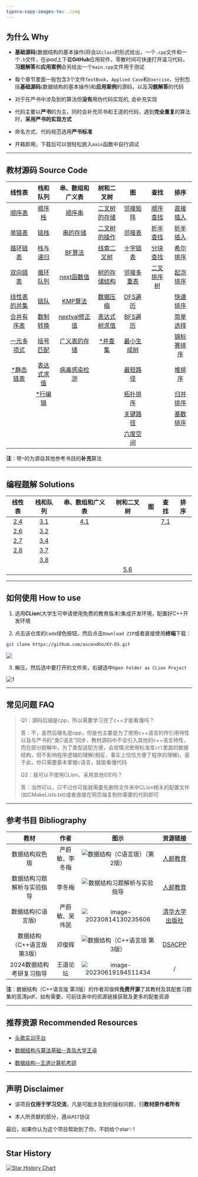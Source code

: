 ```yaml
---
typora-copy-images-to: ./img
---
```


## 为什么 Why

- **基础源码**(数据结构的基本操作)将会以`class`的形式给出，一个`.cpp`文件和一个`.h`文件，在*ipad*上下载**GitHub**应用软件，零散时间可快速打开温习代码，**习题解答**和**应用案例**会另给出一个`main.cpp`文件用于测试

- 每个章节里面一般包含3个文件`TextBook`，`Applied Case`和`Exercise`，分别包括**基础源码**(数据结构的基本操作)和**应用案例**的源码，以及**习题解答**的代码

- 对于在严书中涉及到的算法但**没有**用伪代码实现的, 会补充实现

- 代码主要以**严书**的为主，同时会补充邓书和王道的代码，遇到**完全重复**的算法时，**采用严书的实现方式**

- 命名方式、代码规范选用**严书标准**

- 开箱即用，下载后可以很轻松嵌入`main`函数中自行调试

------



## 教材源码 Source Code

|                            线性表                            |                           栈和队列                           |                       串、数组和广义表                       |                          树和二叉树                          |                              图                              |                             查找                             |                             排序                             |
| :----------------------------------------------------------: | :----------------------------------------------------------: | :----------------------------------------------------------: | :----------------------------------------------------------: | :----------------------------------------------------------: | :----------------------------------------------------------: | :----------------------------------------------------------: |
|   <a href="02-Linear List/TextBook/SqList.cpp">顺序表</a>    | <a href="03-Stack and Queue/TextBook/SqStack.cpp">顺序栈</a> | <a href="04-String, Array and Generalized List/TextBook/SString.cpp">顺序串</a> | <a href="05-Tree and Binary Tree/TextBook/SqBiTree.h">二叉树的存储</a> | <a href="06-Graph/TextBook/AdjacencyMatrix.cpp">邻接矩阵</a> | <a href="07-Searching/TextBook/Search_Seq.cpp">顺序查找</a>  |  <a href="08-Sorting/TextBook/InsertSort.cpp">直接插入</a>   |
|  <a href="02-Linear List/TextBook/LinkList.cpp">单链表</a>   | <a href="03-Stack and Queue/TextBook/LinkStack.cpp">链栈</a> | <a href="04-String, Array and Generalized List/TextBook/StorageStructuresOfString.h">串的存储</a> | <a href="05-Tree and Binary Tree/TextBook/BiTree.cpp">二叉树的操作</a> |   <a href="06-Graph/TextBook/AdjacencyList.cpp">邻接表</a>   | <a href="07-Searching/TextBook/Search_Bin.cpp">折半查找</a>  |  <a href="08-Sorting/TextBook/BInsertSort.cpp">折半插入</a>  |
| <a href="02-Linear List/TextBook/CLinkList.cpp">循环链表</a> | <a href="03-Stack and Queue\TextBook\StackAndRecursion.cpp">栈与递归</a> | <a href="04-String, Array and Generalized List/TextBook/Index_BF.cpp">BF算法</a> | <a href="05-Tree and Binary Tree/TextBook/BiThrTree.cpp">线索二叉树</a> |  <a href="06-Graph/TextBook/OrthogonalList.h">十字链表</a>   | <a href="07-Searching/TextBook/BlockingSearch.cpp">分块查找</a> |   <a href="08-Sorting/TextBook/ShellSort.cpp">希尔排序</a>   |
| <a href="02-Linear List/TextBook/DuLinkList.cpp">双向链表</a> | <a href="03-Stack and Queue/TextBook/SqQueue.cpp">循环队列</a> | <a href="04-String, Array and Generalized List/TextBook/next.cpp">next函数值</a> | <a href="05-Tree and Binary Tree/TextBook/StorageStructureOfTree.h">树的存储结构</a> | <a href="06-Graph/TextBook/AdjacencyMultilist.h">邻接多重表</a> |  <a href="07-Searching/TextBook/BSTree.cpp">二叉排序树</a>   |  <a href="08-Sorting/TextBook/BubbleSort.cpp">起泡排序</a>   |
| <a href="02-Linear List/TextBook/Union.cpp">线性表的并集</a> | <a href="03-Stack and Queue/TextBook/LinkQueue.cpp">链队</a> | <a href="04-String, Array and Generalized List/TextBook/Index_KMP.cpp">KMP算法</a> | <a href="05-Tree and Binary Tree/Applied Case/DataCompression/HuffmanTree.cpp">数据压缩</a> |       <a href="06-Graph/TextBook/DFS.cpp">DFS遍历</a>        |                                                              | <a href="08-Sorting/TextBook/05_QuickSort/QuickSort.cpp">快速排序</a> |
| <a href="02-Linear List/TextBook/MergeList.cpp">合并有序表</a> | <a href="03-Stack and Queue\Applied Case\Conversion\Conversion.cpp">数制转换</a> | <a href="04-String, Array and Generalized List/TextBook/nextval.cpp">nextval修正值</a> | <a href="05-Tree and Binary Tree/Applied Case/BinaryTreeComputeExp/ComputeExpression.cpp">表达式树求值</a> |       <a href="06-Graph/TextBook/BFS.cpp">BFS遍历</a>        |                                                              | <a href="08-Sorting/TextBook/06_SelectSort/SelectSort.cpp">简单选择</a> |
| <a href="02-Linear List/Applied Case/Polynomial/Polynomial.cpp">一元多项式</a> | <a href="03-Stack and Queue/Applied Case/Matching/Matching.cpp">括号匹配</a> | <a href="04-String, Array and Generalized List/TextBook/GList.h">广义表的存储</a> | <a href="05-Tree and Binary Tree/TextBook/DisjointSet.cpp">*并查集</a> | <a href="06-Graph/TextBook/MinimumCostSpanningTree.cpp">最小生成树</a> |                                                              | <a href="08-Sorting/TextBook/07_TournamentSort/TournamentSort.cpp">锦标赛排序</a> |
| <a href="02-Linear List/TextBook/SLinkList/SLinkList.cpp">*静态链表</a> | <a href="03-Stack and Queue/Applied Case/EvaluateExpression/EvaluateExpression.cpp">表达式求值</a> | <a href="04-String, Array and Generalized List/Applied Case/Virus_detection/Virus_detection.cpp">病毒感染检测</a> |                                                              |  <a href="06-Graph/TextBook/ShortestPath.cpp">最短路径</a>   |                                                              | <a href="08-Sorting/TextBook/08_HeapSort/HeapSort.cpp">堆排序</a> |
|                                                              | <a href="03-Stack and Queue/TextBook/LineEdit/LineEdit.cpp">*行编辑</a> |                                                              |                                                              | <a href="06-Graph/TextBook/TopologicalSort.cpp">拓扑排序</a> |                                                              | <a href="08-Sorting/TextBook/09_MergeSort/MergeSort.cpp">归并排序</a> |
|                                                              |                                                              |                                                              |                                                              |  <a href="06-Graph/TextBook/CriticalPath.cpp">关键路径</a>   |                                                              | <a href="08-Sorting/TextBook/10_RadixSort/RadixSort.cpp">基数排序</a> |
|                                                              |                                                              |                                                              |                                                              | <a href="06-Graph/Applied Case/SixDegreeSeparation/SixDegree_BFS.cpp">六度空间</a> |                                                              |                                                              |

**注**：带`*`的为源自其他参考书目的**补充**算法

------



## 编程题解 Solutions

|                           线性表                           |                           栈和队列                           |                       串、数组和广义表                       |                          树和二叉树                          |  图  |                           查找                            | 排序 |
| :--------------------------------------------------------: | :----------------------------------------------------------: | :----------------------------------------------------------: | :----------------------------------------------------------: | :--: | :-------------------------------------------------------: | :--: |
|  <a href="02-Linear List/Exercise/Difference.cpp">2.4</a>  |  <a href="03-Stack and Queue/Exercise/DblStack.cpp">3.1</a>  | <a href="04-String, Array and Generalized List/Exercise/CharacterFrequencyStatistics.cpp">4.1</a> |                                                              |      | <a href="07-Searching/Exercise/BinSearch_Cur.cpp">7.1</a> |      |
|     <a href="02-Linear List/Exercise/Max.cpp">2.6</a>      | <a href="03-Stack and Queue\Exercise\IsPalindrome.cpp">3.2</a> |                                                              |                                                              |      |                                                           |      |
|   <a href="02-Linear List/Exercise/Inverse.cpp">2.7</a>    |  <a href="03-Stack and Queue/Exercise/Postfix.cpp">3.4</a>   |                                                              |                                                              |      |                                                           |      |
| <a href="02-Linear List/Exercise/DeleteMinMax.cpp">2.8</a> | <a href="03-Stack and Queue/Exercise/SqQueueWithTag.cpp">3.7</a> |                                                              |                                                              |      |                                                           |      |
|                                                            |   <a href="03-Stack and Queue/Exercise/Deque.cpp">3.8</a>    |                                                              |                                                              |      |                                                           |      |
|                                                            |                                                              |                                                              | <a href="05-Tree and Binary Tree/Exercise/LevelOrderTraversal.cpp">5.6</a> |      |                                                           |      |

------



## 如何使用 How to use

1. 选用**CLion**(大学生可申请使用免费的教育版本)集成开发环境，配置好C++开发环境

2. 点击该仓库的`Code`绿色按钮，然后点击`Download ZIP`或者直接使用**终端**下载：

```bash
git clone https://github.com/ascendho/KY-DS.git
```

![](img/C0J__QFOH%5D4RD%7D%5BU%7DHYWV@B.png)

3. 解压，然后选中要打开的文件夹，右键选中`Open Folder as CLion Project`

![1](img/1.png)

------



## 常见问题 FAQ

> Q1：源码后缀是cpp，所以需要学习完了c++才能看懂吗？
>
> 答：不，虽然后缀名是cpp，但是也主要是为了使用c++语言的传引用特性以及与严书的"类C语言"同步，教材源码中不会引入其他的c++语言特性，而在部分题解中，为了类型适配方便，会视情况使用标准库`stl`里面的数据结构，但不影响程序逻辑的理解(相反，事实上恰恰方便了程序的理解)。基于此，你只需要基本掌握c语言，就能看懂代码
>
> 
>
> Q2：我可以不使用CLion，采用其他IDE吗？
>
> 答：当然可以，只不过你可能就需要先删除文件夹中CLion相关的配置文件(如CMakeLists.txt)或者直接在网页端复制你需要的代码即可

------



## 参考书目 Bibliography

|            教材             |      作者      |                             图示                             |                           资源链接                           |
| :-------------------------: | :------------: | :----------------------------------------------------------: | :----------------------------------------------------------: |
|       数据结构双色版        | 严蔚敏、李冬梅 | ![数据结构（C语言版）（第2版）](img/2110398aa6025c417e71.jpeg) | <a href="https://www.ryjiaoyu.com/book/details/45170">人邮教育</a> |
| 数据结构习题解析与实验指导  |     李冬梅     | ![数据结构习题解析与实验指导](img/2204c1aa113663e88ab9.png)  | <a href="https://www.ryjiaoyu.com/book/details/43313">人邮教育</a> |
|      数据结构(C语言版)      | 严蔚敏、吴伟民 | ![image-20230814130235606](img/image-20230814130235606.png)  | <a href="http://www.tup.tsinghua.edu.cn/booksCenter/book_00236807.html">清华大学出版社</a> |
| 数据结构（C++语言版 第3版） |     邓俊辉     |      ![数据结构（C++语言版 第3版）](img/s28064419.jpg)       | <a href="https://dsa.cs.tsinghua.edu.cn/~deng/ds/dsacpp/index.htm">DSACPP</a> |
|  2024数据结构考研复习指导   |    王道论坛    | ![image-20230619194511434](img/image-20230619194511434.png)  |                              /                               |

**注**：数据结构（C++语言版 第3版）的作者邓俊辉**免费开源**了其教材及其配套习题集的高清pdf，如有需要，可前往表中的资源链接获取及更多的配套资源

------



## 推荐资源 Recommended Resources

- <a href="https://www.educoder.net/paths/jizlwfkq">头歌实训平台</a>

- <a href="https://www.bilibili.com/video/BV1nJ411V7bd/?spm_id_from=333.337.search-card.all.click">数据结构与算法基础--青岛大学王卓</a>

- <a href="https://www.bilibili.com/video/BV1b7411N798?p=51&spm_id_from=pageDriver&vd_source=61a8f743f4489a59a143809ed7fb1159">数据结构--王道计算机考研</a>

------



## 声明 Disclaimer

- 该项目**仅用于学习交流**，凡是可能涉及到的版权问题，归**教材原作者所有**

- 本人所贡献的部分，遵从`MIT`协议

最后，如果你认为这个项目帮助到了你，不妨给个star✨!

------



## Star History

[![Star History Chart](https://api.star-history.com/svg?repos=ascendho/KY-DS&type=Date)](https://star-history.com/#ascendho/KY-DS&Date)
